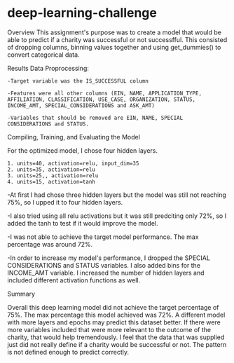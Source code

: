 # deep-learning-challenge

Overview
This assignment's purpose was to create a model that would be able to predict if a charity was successful or not successfful. This consisted of dropping columns, binning values together and using get_dummies() to convert categorical data. 

Results
Data Proprocessing: 
    
    -Target variable was the IS_SUCCESSFUL column
    
    -Features were all other columns (EIN, NAME, APPLICATION_TYPE, AFFILIATION, CLASSIFICATION, USE_CASE, ORGANIZATION, STATUS, INCOME_AMT, SPECIAL_CONSIDERATIONS and ASK_AMT)
    
    -Variables that should be removed are EIN, NAME, SPECIAL CONSIDERATIONS and STATUS.

    

Compiling, Training, and Evaluating the Model

For the optimized model, I chose four hidden layers.
    
    1. units=40, activation=relu, input_dim=35
    2. units=35, activation=relu
    3. units=25,, activation=relu
    4. units=15, activation=tanh

-At first I had chose three hidden layers but the model was still not reaching 75%, so I upped it to four hidden layers.

-I also tried using all relu activations but it was still predciting only 72%, so I added the tanh to test if it would improve the model.

-I was not able to achieve the target model performance. The max percentage was around 72%. 

-In order to increase my model's performance, I dropped the SPECIAL CONSIDERATIONS and STATUS variables. I also added bins for the INCOME_AMT variable. I increased the number of hidden layers and included different activation functions as well.



Summary

Overall this deep learning model did not achieve the target percentage of 75%. The max percentage this model achieved was 72%. A different model with more layers and epochs may predict this dataset better. If there were more variables included that were more relevant to the outcome of the charity, that would help tremendously. I feel that the data that was supplied just did not really define if a charity would be successful or not. The pattern is not defined enough to predict correctly. 
